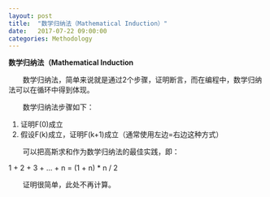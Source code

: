 ```yaml
---
layout: post
title:  "数学归纳法（Mathematical Induction）"
date:   2017-07-22 09:00:00
categories: Methodology
---
```

**数学归纳法（Mathematical Induction**

&emsp;&emsp;数学归纳法，简单来说就是通过2个步骤，证明断言，而在编程中，数学归纳法可以在循环中得到体现。

&emsp;&emsp;数学归纳法步骤如下：

1. 证明F(0)成立
2. 假设F(k)成立，证明F(k+1)成立（通常使用左边=右边这种方式）

&emsp;&emsp;可以把高斯求和作为数学归纳法的最佳实践，即：

1 + 2 + 3 + ... + n = (1 + n) * n / 2

&emsp;&emsp;证明很简单，此处不再计算。